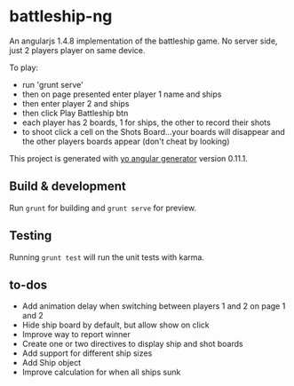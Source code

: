 # battleship-ng

An angularjs 1.4.8 implementation of the battleship game. No server side, just 2 players player on same device.

To play:
* run 'grunt serve' 
* then on page presented enter player 1 name and ships 
* then enter player 2 and ships 
* then click Play Battleship btn
* each player has 2 boards, 1 for ships, the other to record their shots
* to shoot click a cell on the Shots Board...your boards will disappear and the other players boards appear (don't cheat by looking)


This project is generated with [yo angular generator](https://github.com/yeoman/generator-angular)
version 0.11.1.

## Build & development

Run `grunt` for building and `grunt serve` for preview.

## Testing

Running `grunt test` will run the unit tests with karma.

## to-dos
* Add animation delay when switching between players 1 and 2 on page 1 and 2
* Hide ship board by default, but allow show on click
* Improve way to report winner
* Create one or two directives to display ship and shot boards
* Add support for different ship sizes
* Add Ship object
* Improve calculation for when all ships sunk